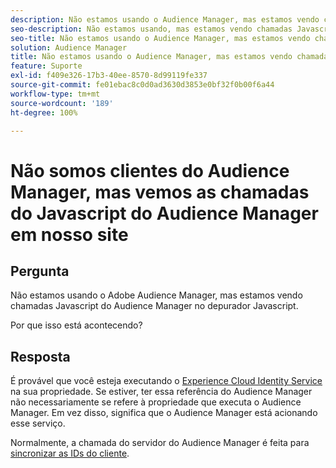 ```yaml
---
description: Não estamos usando o Audience Manager, mas estamos vendo chamadas Javascript do Audience Manager no depurador Javascript - Por quê?
seo-description: Não estamos usando, mas estamos vendo chamadas Javascript do Audience Manager no depurador Javascript - Por quê?
seo-title: Não estamos usando o Audience Manager, mas estamos vendo chamadas Javascript do Audience Manager no depurador Javascript - Por quê?
solution: Audience Manager
title: Não estamos usando o Audience Manager, mas estamos vendo chamadas Javascript do Audience Manager no depurador Javascript - Por quê?
feature: Suporte
exl-id: f409e326-17b3-40ee-8570-8d99119fe337
source-git-commit: fe01ebac8c0d0ad3630d3853e0bf32f0b00f6a44
workflow-type: tm+mt
source-wordcount: '189'
ht-degree: 100%

---
```


# Não somos clientes do Audience Manager, mas vemos as chamadas do Javascript do Audience Manager em nosso site

## Pergunta

Não estamos usando o Adobe Audience Manager, mas estamos vendo chamadas Javascript do Audience Manager no depurador Javascript.

Por que isso está acontecendo?

## Resposta

É provável que você esteja executando o [Experience Cloud Identity Service](https://docs.adobe.com/content/help/en/id-service/using/home.html) na sua propriedade. Se estiver, ter essa referência do Audience Manager não necessariamente se refere à propriedade que executa o Audience Manager. Em vez disso, significa que o Audience Manager está acionando esse serviço.

Normalmente, a chamada do servidor do Audience Manager é feita para [sincronizar as IDs do cliente](https://docs.adobe.com/content/help/pt-BR/id-service/using/id-service-api/methods/setcustomerids.html).

